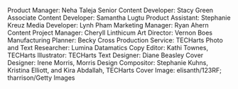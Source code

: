 Product Manager: Neha Taleja
Senior Content Developer: Stacy Green
Associate Content Developer: Samantha Lugtu
Product Assistant: Stephanie Kreuz
Media Developer: Lynh Pham
Marketing Manager: Ryan Ahern
Content Project Manager: Cheryll Linthicum
Art Director: Vernon Boes
Manufacturing Planner: Becky Cross
Production Service: TECHarts
Photo and Text Researcher: Lumina Datamatics
Copy Editor: Kathi Townes, TECHarts
Illustrator: TECHarts
Text Designer: Diane Beasley
Cover Designer: Irene Morris, Morris Design
Compositor: Stephanie Kuhns, Kristina Elliott,
and Kira Abdallah, TECHarts
Cover Image: elisanth/123RF; tharrison/Getty Images
